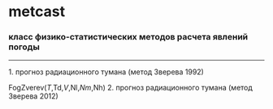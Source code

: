# metcast
### **класс физико-статистических методов расчета явлений погоды**
<hr>
1. прогноз радиационного тумана (метод Зверева 1992)

FogZverev($T,$Td,$V,$Nl,$Nm,$Nh)
2. прогноз радиационного тумана (метод Зверева 2012)


        
